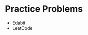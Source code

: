 # Practice Problems
- [Edabit](https://github.com/jackmchou/completed-practice-problems/blob/master/JavaScript/edabit/mind-blown.js)
- LeetCode
